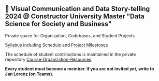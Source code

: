 ## 👋 Visual Communication and Data Story-telling 2024 @ Constructor University Master "Data Science for Society and Business"

Private space for Organization, Codebases, and Student Projects

[Syllabus](https://cu-f25-mdssb-met-03-viscommdatastory.github.io/Website/) including [Schedule](https://cu-f25-mdssb-met-03-viscommdatastory.github.io/Website/schedule.html) and [Project Milestones](https://cu-f25-mdssb-met-03-viscommdatastory.github.io/Website/milestones.html)

The schedule of student contributions is maintained in the private repository [Course-Organization-Resources](https://github.com/CU-F25-MDSSB-MET-03-VisCommDataStory/Course-Organization-Resources)

**Every student must become a member. If you are not invited yet, write to Jan Lorenz (on Teams).**

